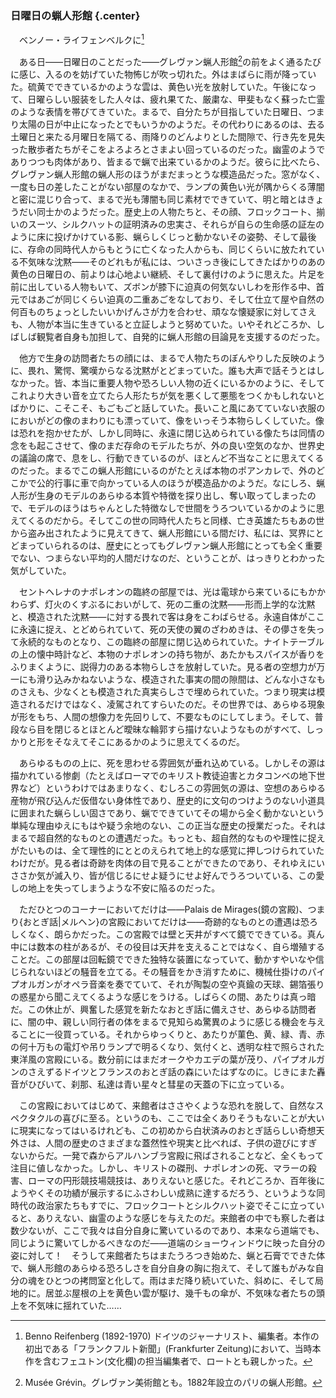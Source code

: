 ### 日曜日の蝋人形館 {.center}

　ベンノー・ライフェンベルクに[^1]
[^1]:Benno Reifenberg (1892-1970) ドイツのジャーナリスト、編集者。本作の初出である「フランクフルト新聞」(Frankfurter Zeitung)において、当時本作を含むフェユトン(文化欄)の担当編集者で、ロートとも親しかった。

　ある日――日曜日のことだった――グレヴァン蝋人形館[^2]の前をよく通るたびに感じ、入るのを妨げていた物怖じが吹っ切れた。外はまばらに雨が降っていた。硫黄でできているかのような雲は、黄色い光を放射していた。午後になって、日曜らしい服装をした人々は、疲れ果てた、厳粛な、甲斐もなく蘇った亡霊のような表情を帯びてきていた。まるで、自分たちが目指していた日曜日、つまり太陽の日が中止になったとでもいうかのようだ。その代わりにあるのは、去る土曜日と来たる月曜日を隔てる、雨降りのどんよりとした間隙で、行き先を見失った散歩者たちがそこをよろよろとさまよい回っているのだった。幽霊のようでありつつも肉体があり、皆まるで蝋で出来ているかのようだ。彼らに比べたら、グレヴァン蝋人形館の蝋人形のほうがまだまっとうな模造品だった。窓がなく、一度も日の差したことがない部屋のなかで、ランプの黄色い光が隅からくる薄闇と密に混じり合って、まるで光も薄闇も同じ素材でできていて、明と暗とはきょうだい同士かのようだった。歴史上の人物たちと、その顔、フロックコート、揃いのスーツ、シルクハットの証明済みの忠実さ、それらが自らの生命感の証左のように床に投げかけている影、蝋らしくじっと動かないその姿勢、そして最後に、存命の同時代人からもとうに亡くなった人からも、同じくらいに放たれている不気味な沈黙――そのどれもが私には、ついさっき後にしてきたばかりのあの黄色の日曜日の、前よりは心地よい継続、そして裏付けのように思えた。片足を前に出している人物もいて、ズボンが膝下に迫真の何気ないしわを形作る中、首元ではあごが同じくらい迫真の二重あごをなしており、そして仕立て屋や自然の何百ものちょっとしたいいかげんさが力を合わせ、頑なな懐疑家に対してさえも、人物が本当に生きていると立証しようと努めていた。いやそれどころか、しばしば観覧者自身も加担して、自発的に蝋人形館の目論見を支援するのだった。
[^2]: Musée Grévin。グレヴァン美術館とも。1882年設立のパリの蝋人形館。

　他方で生身の訪問者たちの顔には、まるで人物たちのぼんやりした反映のように、畏れ、驚愕、驚嘆からなる沈黙がとどまっていた。誰も大声で話そうとはしなかった。皆、本当に重要人物や恐ろしい人物の近くにいるかのように、そしてこれより大きい音を立てたら人形たちが気を悪くして悪態をつくかもしれないとばかりに、こそこそ、もごもごと話していた。長いこと風にあてていない衣服のにおいがどの像のまわりにも漂っていて、像をいっそう本物らしくしていた。像は恐れを抱かせたが、しかし同時に、永遠に閉じ込められている像たちは同情の念をも起こさせて、像のまだ存命のモデルたちが、外の良い空気のなか、世界史の議論の席で、息をし、行動できているのが、ほとんど不当なことに思えてくるのだった。まるでこの蝋人形館にいるのがたとえば本物のポアンカレで、外のどこかで公的行事に車で向かっている人のほうが模造品かのようだ。なにしろ、蝋人形が生身のモデルのあらゆる本質や特徴を探り出し、奪い取ってしまったので、モデルのほうはちゃんとした特徴なしで世間をうろついているかのように思えてくるのだから。そしてこの世の同時代人たちと同様、亡き英雄たちもあの世から盗み出されたように見えてきて、蝋人形館にいる間だけ、私には、冥界にとどまっていられるのは、歴史にとってもグレヴァン蝋人形館にとっても全く重要でない、つまらない平均的人間だけなのだ、ということが、はっきりとわかった気がしていた。

　セントヘレナのナポレオンの臨終の部屋では、光は電球から来ているにもかかわらず、灯火のくすぶるにおいがして、死の二重の沈黙――形而上学的な沈黙と、模造された沈黙――に対する畏れで客は身をこわばらせる。永遠自体がここに永遠に捉え、とどめられていて、死の天使の翼のざわめきは、その儚さを失って永続的なものとなり、この臨終の部屋に閉じ込められていた。ナイトテーブルの上の懐中時計など、本物のナポレオンの持ち物が、あたかもスパイスが香りをふりまくように、説得力のある本物らしさを放射していた。見る者の空想力が万一にも滑り込みかねないような、模造された事実の間の隙間は、どんな小さなものさえも、少なくとも模造された真実らしさで埋められていた。つまり現実は模造されるだけではなく、凌駕されてすらいたのだ。その世界では、あらゆる現象が形をもち、人間の想像力を先回りして、不要なものにしてしまう。そして、普段なら目を閉じるとほとんど曖昧な輪郭すら描けないようなものがすべて、しっかりと形をそなえてそこにあるかのように思えてくるのだ。

　あらゆるものの上に、死を思わせる雰囲気が垂れ込めている。しかしその源は描かれている惨劇（たとえばローマでのキリスト教徒迫害とカタコンベの地下世界など）というわけではあまりなく、むしろこの雰囲気の源は、空想のあらゆる産物が飛び込んだ仮借ない身体性であり、歴史的に文句のつけようのない小道具に囲まれた蝋らしい固さであり、蝋でできていてその場から全く動かないという単純な理由ゆえにもはや疑う余地のない、この正当な歴史の授業だった。それはまるで超自然的なものとの遭遇だった。もっとも、超自然的なものや理性に捉えがたいものは、全て理性的にととのえられて地上的な感覚に押しつけられていたわけだが。見る者は奇跡を肉体の目で見ることができたのであり、それゆえにいささか気が滅入り、皆が信じるにせよ疑うにせよ好んでうろついている、この愛しの地上を失ってしまうような不安に陥るのだった。

　ただひとつのコーナーにおいてだけは――Palais de Mirages(鏡の宮殿)、つまり{おとぎ話|メルヘン}の宮殿においてだけは――奇跡的なものとの遭遇は恐ろしくなく、朗らかだった。この宮殿では壁と天井がすべて鏡でできている。真ん中には数本の柱があるが、その役目は天井を支えることではなく、自ら増殖することだ。この部屋は回転鏡でできた独特な装置になっていて、動かすやいなや信じられないほどの騒音を立てる。その騒音をかき消すために、機械仕掛けのパイプオルガンがオペラ音楽を奏でていて、それが陶製の空や真鍮の天球、錫箔張りの惑星から聞こえてくるような感じをうける。しばらくの間、あたりは真っ暗だ。この休止が、興奮した感覚を新たなおとぎ話に備えさせ、あらゆる訪問者に、闇の中、親しい同行者の体をまるで見知らぬ驚異のように感じる機会を与えることに一役買っている。それからゆっくりと、あたりが菫色、黄、緑、青、赤の何十万もの電灯や吊りランプで明るくなり、気付くと、透明な柱で照らされた東洋風の宮殿にいる。数分前にはまだオークやカエデの葉が茂り、パイプオルガンのさえずるドイツとフランスのおとぎ話の森にいたはずなのに。じきにまた轟音がひびいて、刹那、私達は青い星々と彗星の天蓋の下に立っている。

　この宮殿においてはじめて、来館者はささやくような恐れを脱して、自然なスペクタクルの喜びに至る。というのも、ここでは全くありそうもないことが大いに現実になってはいるけれども、この初めから白状済みのおとぎ話らしい奇想天外さは、人間の歴史のさまざまな蓋然性や現実と比べれば、子供の遊びにすぎないからだ。一発で森からアルハンブラ宮殿に飛ばされることなど、全くもって注目に値しなかった。しかし、キリストの磔刑、ナポレオンの死、マラーの殺害、ローマの円形競技場競技は、ありえないと感じた。それどころか、百年後にようやくその功績が展示するにふさわしい成熟に達するだろう、というような同時代の政治家たちもすでに、フロックコートとシルクハット姿でそこに立っていると、ありえない、幽霊のような感じを与えたのだ。来館者の中でも察した者は数少ないが、ここで我々は自分自身に驚いているのであり、本来なら道端でも、同じように驚いてしかるべきなのだ――道端のショーウィンドウに映った自分の姿に対して！　そうして来館者たちはまたうろつき始めた、蝋と石膏でできた体で、蝋人形館のあらゆる恐ろしさを自分自身の胸に抱えて、そして誰もがみな自分の魂をひとつの拷問室と化して。雨はまだ降り続いていた、斜めに、そして局地的に。居並ぶ屋根の上を黄色い雲が駆け、幾千もの傘が、不気味な者たちの頭上を不気味に揺れていた……